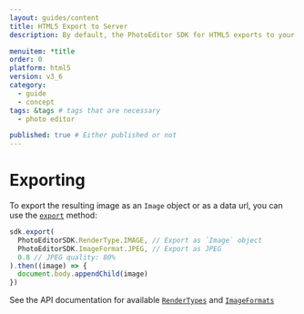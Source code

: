 ```yaml
---
layout: guides/content
title: HTML5 Export to Server
description: By default, the PhotoEditor SDK for HTML5 exports to your user's device. Learn how to disable the automatic download and export to a server instead.

menuitem: *title
order: 0
platform: html5
version: v3_6
category: 
  - guide
  - concept
tags: &tags # tags that are necessary
  - photo editor 

published: true # Either published or not 
---
```


# Exporting

To export the resulting image as an `Image` object or as a data url, you can use the [`export`](http://static.photoeditorsdk.com/docs/html5/PhotoEditorSDK.html#export)
method:

```js
sdk.export(
  PhotoEditorSDK.RenderType.IMAGE, // Export as `Image` object
  PhotoEditorSDK.ImageFormat.JPEG, // Export as JPEG
  0.8 // JPEG quality: 80%
).then((image) => {
  document.body.appendChild(image)
})
```

See the API documentation for available [`RenderTypes`](http://static.photoeditorsdk.com/docs/html5/PhotoEditorSDK.html#.RenderType)
and [`ImageFormats`](http://static.photoeditorsdk.com/docs/html5/PhotoEditorSDK.html#.ImageFormat)
